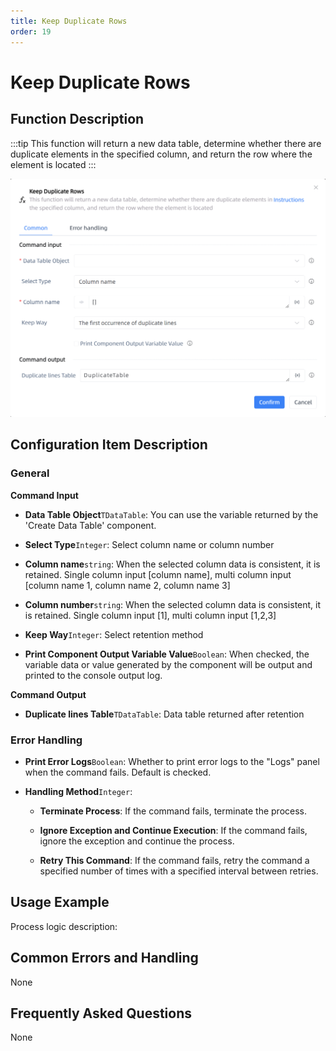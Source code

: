 ```yaml
---
title: Keep Duplicate Rows
order: 19
---
```


# Keep Duplicate Rows

## Function Description

:::tip 
This function will return a new data table, determine whether there are duplicate elements in the specified column, and return the row where the element is located
:::

![Keep Duplicate Rows](../../../assets/Keep%20Duplicate%20Rows_command.png)

## Configuration Item Description

### General

**Command Input**

- **Data Table Object**`TDataTable`: You can use the variable returned by the 'Create Data Table' component.

- **Select Type**`Integer`: Select column name or column number

- **Column name**`string`: When the selected column data is consistent, it is retained. Single column input [column name], multi column input [column name 1, column name 2, column name 3]

- **Column number**`string`: When the selected column data is consistent, it is retained. Single column input [1], multi column input [1,2,3]

- **Keep Way**`Integer`: Select retention method

- **Print Component Output Variable Value**`Boolean`: When checked, the variable data or value generated by the component will be output and printed to the console output log.


**Command Output**

- **Duplicate lines Table**`TDataTable`: Data table returned after retention

### Error Handling

- **Print Error Logs**`Boolean`: Whether to print error logs to the "Logs" panel when the command fails. Default is checked. 

- **Handling Method**`Integer`:

    - **Terminate Process**: If the command fails, terminate the process.

    - **Ignore Exception and Continue Execution**: If the command fails, ignore the exception and continue the process.

    - **Retry This Command**: If the command fails, retry the command a specified number of times with a specified interval between retries.

## Usage Example

Process logic description:

## Common Errors and Handling

None

## Frequently Asked Questions

None

